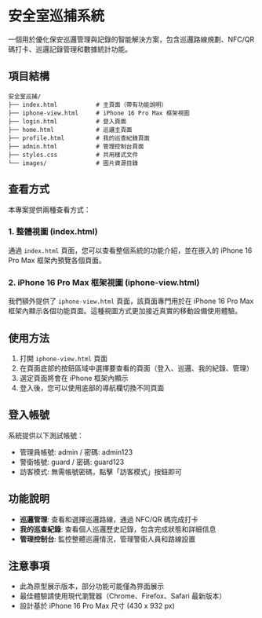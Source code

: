 # 安全室巡捕系統

一個用於優化保安巡邏管理與記錄的智能解決方案，包含巡邏路線規劃、NFC/QR碼打卡、巡邏記錄管理和數據統計功能。

## 項目結構

```
安全室巡捕/
├── index.html           # 主頁面（帶有功能說明）
├── iphone-view.html     # iPhone 16 Pro Max 框架視圖
├── login.html           # 登入頁面
├── home.html            # 巡邏主頁面
├── profile.html         # 我的巡查紀錄頁面
├── admin.html           # 管理控制台頁面
├── styles.css           # 共用樣式文件
└── images/              # 圖片資源目錄
```

## 查看方式

本專案提供兩種查看方式：

### 1. 整體視圖 (index.html)

通過 `index.html` 頁面，您可以查看整個系統的功能介紹，並在嵌入的 iPhone 16 Pro Max 框架內預覽各個頁面。

### 2. iPhone 16 Pro Max 框架視圖 (iphone-view.html)

我們額外提供了 `iphone-view.html` 頁面，該頁面專門用於在 iPhone 16 Pro Max 框架內顯示各個功能頁面。這種視圖方式更加接近真實的移動設備使用體驗。

## 使用方法

1. 打開 `iphone-view.html` 頁面
2. 在頁面底部的按鈕區域中選擇要查看的頁面（登入、巡邏、我的紀錄、管理）
3. 選定頁面將會在 iPhone 框架內顯示
4. 登入後，您可以使用底部的導航欄切換不同頁面

## 登入帳號

系統提供以下測試帳號：

- 管理員帳號: admin / 密碼: admin123
- 警衛帳號: guard / 密碼: guard123
- 訪客模式: 無需帳號密碼，點擊「訪客模式」按鈕即可

## 功能說明

- **巡邏管理**: 查看和選擇巡邏路線，通過 NFC/QR 碼完成打卡
- **我的巡查紀錄**: 查看個人巡邏歷史記錄，包含完成狀態和詳細信息
- **管理控制台**: 監控整體巡邏情況，管理警衛人員和路線設置

## 注意事項

- 此為原型展示版本，部分功能可能僅為界面展示
- 最佳體驗請使用現代瀏覽器（Chrome、Firefox、Safari 最新版本）
- 設計基於 iPhone 16 Pro Max 尺寸 (430 x 932 px) 
